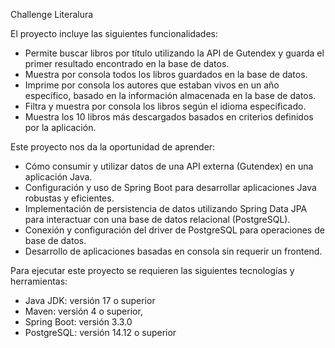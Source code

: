 Challenge Literalura

El proyecto incluye las siguientes funcionalidades:

- Permite buscar libros por título utilizando la API de Gutendex y guarda el primer resultado encontrado en la base de datos.
- Muestra por consola todos los libros guardados en la base de datos.
- Imprime por consola los autores que estaban vivos en un año específico, basado en la información almacenada en la base de datos.
- Filtra y muestra por consola los libros según el idioma especificado.
- Muestra los 10 libros más descargados basados en criterios definidos por la aplicación.

Este proyecto nos da la oportunidad de aprender:
- Cómo consumir y utilizar datos de una API externa (Gutendex) en una aplicación Java.
- Configuración y uso de Spring Boot para desarrollar aplicaciones Java robustas y eficientes.
- Implementación de persistencia de datos utilizando Spring Data JPA para interactuar con una base de datos relacional (PostgreSQL).
- Conexión y configuración del driver de PostgreSQL para operaciones de base de datos.
- Desarrollo de aplicaciones basadas en consola sin requerir un frontend.
  
Para ejecutar este proyecto se requieren las siguientes tecnologías y herramientas:

- Java JDK: versión 17 o superior
- Maven: versión 4 o superior,
- Spring Boot: versión 3.3.0
- PostgreSQL: versión 14.12 o superior


